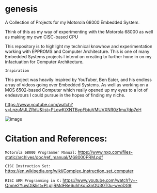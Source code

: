 # genesis
A Collection of Projects for my Motorola 68000 Embedded System.  

Think of this as my way of experimenting with the Motorola 68000 as well as making my own CISC-based CPU

This repository is to highlight my technical knowhow and experimentation working with EPPROMS and Computer Architecture.
This is one of many Embedded Systems projects I intend on creating to further hone in on my infactuation for Computer Architecture.

``Inspiration``

This project was heavily inspired by YouTuber, Ben Eater, and his endless array of videos going over Embedded Systems.
As well as working on a MOS 6502-based Computer which really opened up my eyes to a lot of endeavours I could pursue in the hopes of finding my niche.

https://www.youtube.com/watch?v=LnzuMJLZRdU&list=PLowKtXNTBypFbtuVMUVXNR0z1mu7dp7eH

![image](https://user-images.githubusercontent.com/107435091/185718221-2d5887a2-8b36-4105-8f83-eead46de3bfe.png)

# Citation and References:

``Motorola 68000 Programmer Manual:`` https://www.nxp.com/files-static/archives/doc/ref_manual/M68000PRM.pdf

``CISC Instruction Set:`` https://en.wikipedia.org/wiki/Complex_instruction_set_computer

``RISC ARM Programming in C:`` https://www.youtube.com/watch?v=-Qmne2YuwDI&list=PLgIjRMdFBe6uhhko53nOU30T0u-wvoDG9
